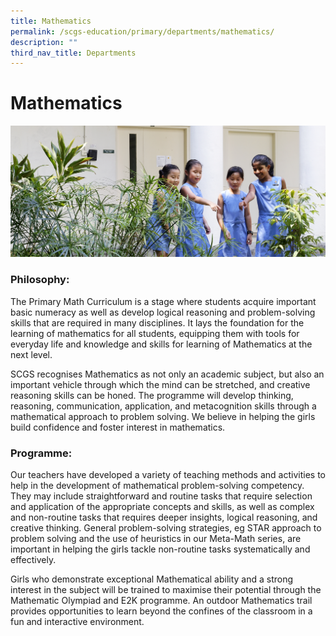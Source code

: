 ```yaml
---
title: Mathematics
permalink: /scgs-education/primary/departments/mathematics/
description: ""
third_nav_title: Departments
---
```

# **Mathematics**

![](/images/0137.jpg)

### Philosophy:

                 
The Primary Math Curriculum is a stage where students acquire important basic numeracy as well as develop logical reasoning and problem-solving skills that are required in many disciplines. It lays the foundation for the learning of mathematics for all students, equipping them with tools for everyday life and knowledge and skills for learning of Mathematics at the next level.

SCGS recognises Mathematics as not only an academic subject, but also an important vehicle through which the mind can be stretched, and creative reasoning skills can be honed. The programme will develop thinking, reasoning, communication, application, and metacognition skills through a mathematical approach to problem solving. We believe in helping the girls build confidence and foster interest in mathematics.

### Programme:

Our teachers have developed a variety of teaching methods and activities to help in the development of mathematical problem-solving competency. They may include straightforward and routine tasks that require selection and application of the appropriate concepts and skills, as well as complex and non-routine tasks that requires deeper insights, logical reasoning, and creative thinking. General problem-solving strategies, eg STAR approach to problem solving and the use of heuristics in our Meta-Math series, are important in helping the girls tackle non-routine tasks systematically and effectively.

Girls who demonstrate exceptional Mathematical ability and a strong interest in the subject will be trained to maximise their potential through the Mathematic Olympiad and E2K programme. An outdoor Mathematics trail provides opportunities to learn beyond the confines of the classroom in a fun and interactive environment.